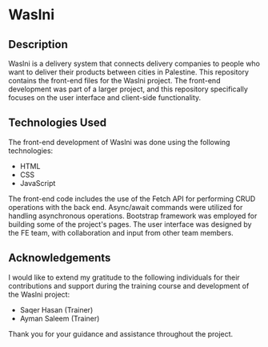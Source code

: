 # Waslni

## Description

Waslni is a delivery system that connects delivery companies to people who want to deliver their products between cities in Palestine. This repository contains the front-end files for the Waslni project. The front-end development was part of a larger project, and this repository specifically focuses on the user interface and client-side functionality.

## Technologies Used

The front-end development of Waslni was done using the following technologies:

- HTML
- CSS
- JavaScript

The front-end code includes the use of the Fetch API for performing CRUD operations with the back end. Async/await commands were utilized for handling asynchronous operations. Bootstrap framework was employed for building some of the project's pages. The user interface was designed by the FE team, with collaboration and input from other team members.

## Acknowledgements

I would like to extend my gratitude to the following individuals for their contributions and support during the training course and development of the Waslni project:

- Saqer Hasan (Trainer)
- Ayman Saleem (Trainer)

Thank you for your guidance and assistance throughout the project.
